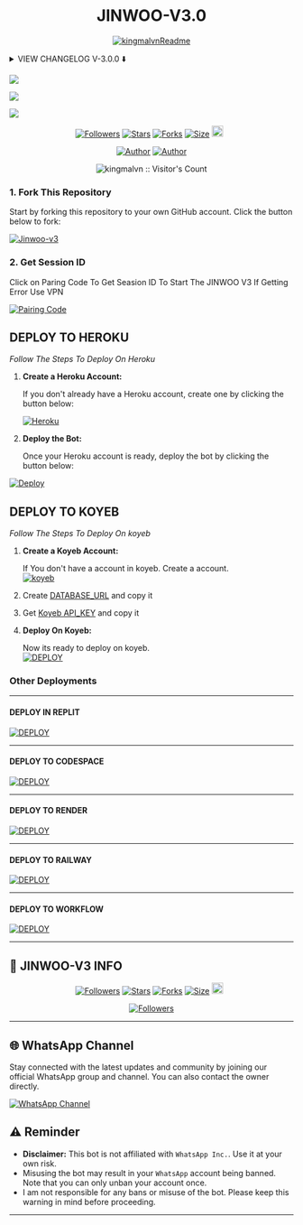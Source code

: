 <h1 align="center"> JINWOO-V3.0 </h1>

<p align="center">
  <a href="https://github.com/kingmalvn"><img src="http://readme-typing-svg.herokuapp.com?color=red&center=true&vCenter=true&multiline=false&lines=JINWOO-MD-+v3.0+MultiDevice;Developed+by+Malvin;Give+star+and+forks+this+Repo+🌟" alt="kingmalvnReadme"></a>
</p>

<details>
<summary> VIEW CHANGELOG V-3.0.0 ⬇️ </summary>
  
- **All Downloaders Fixed Now.**

- **Reply With Status Seen Added.**
 
- **Added Cantrol Bot Via Commands.**
 
- **Overall Performance Improved.**

</details>

<a><img src='https://i.imgur.com/LyHic3i.gif'/></a>

<a><img src='https://files.catbox.moe/aneq3s.jpg'/></a>

<a><img src='https://i.imgur.com/LyHic3i.gif'/></a>

  <p align="center">
<a href="https://github.com/kingmalvn/followers"><img title="Followers" src="https://img.shields.io/github/followers/kingmalvn?color=blue&style=flat-square"></a>
<a href="https://github.com/kingmalvn/Jinwoo-v3/stargazers/"><img title="Stars" src="https://img.shields.io/github/stars/kingmalvn/Jinwoo-v3?color=blue&style=flat-square"></a>
<a href="https://github.com/kingmalvn/Jinwoo-v3/network/members"><img title="Forks" src="https://img.shields.io/github/forks/kingmalvn/Jinwoo-v3?color=blue&style=flat-square"></a>
<a href="https://github.com/kingmalvn/Jinwoo-v3/"><img title="Size" src="https://img.shields.io/github/repo-size/kingmalvn/Jinwoo-v3?style=flat-square&color=green"></a>
<a href="https://github.com/kingmalvn/Jinwoo-v3/graphs/commit-activity"><img height="20" src="https://img.shields.io/badge/Maintained%3F-yes-green.svg"></a>&nbsp;&nbsp;
</p>
<p align='center'>
</p>

<p align="center">
<a href="https://github.com/kingmalvn"><img title="Author" src="https://img.shields.io/badge/Malvin King-black?style=for-the-badge&logo=Github"></a> <a href="https://whatsapp.com/channel/0029Vac8SosLY6d7CAFndv3Z"><img title="Author" src="https://img.shields.io/badge/CHANNEL-black?style=for-the-badge&logo=whatsapp"></a>

 <p align="center"><img src="https://profile-counter.glitch.me/{Jinwoo-v3}/count.svg" alt="kingmalvn :: Visitor's Count" old_src="https://profile-counter.glitch.me/{kingmalvn}/count.svg" /></p>

### 1. Fork This Repository

Start by forking this repository to your own GitHub account. Click the button below to fork:

  <a href="https://github.com/kingmalvn/Jinwoo-v3/fork"><img title="Jinwoo-v3" src="https://img.shields.io/badge/FORK-JINWIO V3-h?color=blue&style=for-the-badge&logo=stackshare"></a>
  
### 2. Get Session ID 

Click on Paring Code To Get Seasion ID To Start The JINWOO V3 If Getting Error Use VPN

<a href='https://malvin-pair-code-xzcb.onrender.com/?' target="_blank"><img alt='Pairing Code' src='https://img.shields.io/badge/Get Paring Code-black?style=for-the-badge&logo=opencv&logoColor=red'/></a>

## **DEPLOY TO HEROKU**

*Follow The Steps To Deploy On Heroku*

1. **Create a Heroku Account:**

   If you don't already have a Heroku account, create one by clicking the button below:

   <a href='https://signup.heroku.com/' target="_blank"><img alt='Heroku' src='https://img.shields.io/badge/-Create-black?style=for-the-badge&logo=heroku&logoColor=red'/></a>

2. **Deploy the Bot:**

   Once your Heroku account is ready, deploy the bot by clicking the button below:

[![Deploy](https://www.herokucdn.com/deploy/button.svg)](https://dashboard.heroku.com/new?template=https://github.com/kingmalvn/Jinwoo-v3/tree/main)


## **DEPLOY TO KOYEB**

*Follow The Steps To Deploy On koyeb*

1. **Create a Koyeb Account:**

   If You don't have a account in koyeb. Create a account.
    <br>
<a href='https://app.koyeb.com/auth/signup' target="_blank"><img alt='koyeb' src='https://img.shields.io/badge/-Create-black?style=for-the-badge&logo=koyeb&logoColor=white'/></a>

3. Create [DATABASE_URL](https://app.koyeb.com/database-services/new) and copy it

4. Get [Koyeb API_KEY](https://app.koyeb.com/settings/api) and copy it

2. **Deploy On Koyeb:**
  
   Now its ready to deploy on koyeb.
   <br>
    <a href='https://app.koyeb.com/services/deploy?type=git&repository=kingmalvn/Jinwoo-v3&ports=3000;http;/&env[SESSION_ID]=null&env[DATABASE_URL]=null&env[KOYEB_API]=null&env[MODE]=public&env[PREFIX]=.&env&env[PORT]=3000&[KOYEB]=true&env[OWNER_NUMBER]=,null&env[OWNER_NAME]=JawadYTX&env[AUTO_REJECT_CALLS]=false&env[WELCOME]=false&env[AUTO_READ_STATUS]=true&env[STATUS_READ_MSG]=Jinwoo-v3&env[AUTO_REPLY_STATUS]=true&env[AUTO_READ_MESSAGES]=false&env[ALWAYS_ONLINE]=false&env[AUTO_RECORDING]=false&env[AUTO_TYPING]=false&env[AUTO_REACT]=false&env[AUTO_BLOCK]=false&name=null&env[KOYEB_NAME]=jinwoo-v3&builder=dockerfile' target="_blank"><img alt='DEPLOY' src='https://img.shields.io/badge/-KOYEB-blue?style=for-the-badge&logo=koyeb&logoColor=white'/></a>

### Other Deployments

--------
  #### DEPLOY IN REPLIT

   <a href='https://repl.it/github/kingmalvn/Jinwoo-v3' target="_blank"><img alt='DEPLOY' src='https://img.shields.io/badge/-REPLIT-orange?style=for-the-badge&logo=replit&logoColor=white'/></a>

--------

  #### DEPLOY TO CODESPACE

<a href='https://github.com/codespaces/new' target="_blank"><img alt='DEPLOY' src='https://img.shields.io/badge/CODESPACE-h?color=navy&style=for-the-badge&logo=visualstudiocode'/></a></p>

--------

   #### DEPLOY TO RENDER

<a href='https://dashboard.render.com' target="_blank"><img alt='DEPLOY' src='https://img.shields.io/badge/RENDER-h?color=maroon&style=for-the-badge&logo=render'/></a></p>

--------

   #### DEPLOY TO RAILWAY

<a href='https://railway.app/new' target="_blank"><img alt='DEPLOY' src='https://img.shields.io/badge/RAILWAY-h?color=black&style=for-the-badge&logo=railway'/></a></p>

--------

   #### DEPLOY TO WORKFLOW 

<a href='https://whatsapp.com/channel/0029Vac8SosLY6d7CAFndv3Z' target="_blank"><img alt='DEPLOY' src='https://img.shields.io/badge/WORKFLOW-h?color=pink&style=for-the-badge&logo=github'/></a></p>

--------

## 🔗 JINWOO-V3 INFO

  <p align="center">
<a href="https://github.com/kingmalvn/followers"><img title="Followers" src="https://img.shields.io/github/followers/kingmalvn?color=blue&style=square"></a>
<a href="https://github.com/kingmalvn/Jinwoo-v3/stargazers/"><img title="Stars" src="https://img.shields.io/github/stars/kingmalvn/Jinwoo-v3?color=blue&style=square"></a>
<a href="https://github.com/kingmalvn/Jinwoo-v3/network/members"><img title="Forks" src="https://img.shields.io/github/forks/kingmalvn/Jinwoo-v3?color=blue&style=square"></a>
<a href="https://github.com/kingmalvn/Jinwoo-v3/"><img title="Size" src="https://img.shields.io/github/repo-size/kingmalvn/Jinwoo-v3?style=square&color=green"></a>
<a href="https://github.com/kingmalvn/Jinwoo-v3/graphs/commit-activity"><img height="20" src="https://img.shields.io/badge/Maintained%3F-yes-green.svg"></a>&nbsp;&nbsp;

 <p align="center">
<a href="https://github.com/kingmalvn/Jinwoo-v3/blob/main/LICENSE"><img title="Followers" src="https://img.shields.io/github/license/kingmalvn/Jinwoo-v3?color=green&label=License&style=square"></a>

--------

## 🌐 WhatsApp Channel 

Stay connected with the latest updates and community by joining our official WhatsApp group and channel. You can also contact the owner directly.

[![WhatsApp Channel](https://img.shields.io/badge/Join-WhatsApp%20Channel-25D366?style=for-the-badge&logo=whatsapp)](https://whatsapp.com/channel/0029Vac8SosLY6d7CAFndv3Z)


## ⚠️ Reminder

- **Disclaimer:** This bot is not affiliated with `WhatsApp Inc.`. Use it at your own risk.
- Misusing the bot may result in your `WhatsApp` account being banned. Note that you can only unban your account once.
- I am not responsible for any bans or misuse of the bot. Please keep this warning in mind before proceeding.

---

